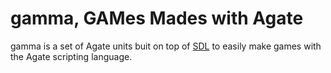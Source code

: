 # gamma, GAMes Mades with Agate

gamma is a set of Agate units buit on top of [SDL](https://www.libsdl.org/) to easily make games with the Agate scripting language.



